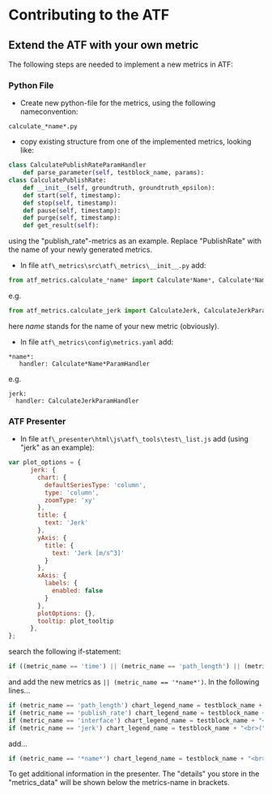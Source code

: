 # Contributing to the ATF
## Extend the ATF with your own metric
The following steps are needed to implement a new metrics in ATF:
### Python File
- Create new python-file for the metrics, using the following nameconvention:
```
calculate_*name*.py
```
- copy existing structure from one of the implemented metrics, looking like:
```python
class CalculatePublishRateParamHandler
    def parse_parameter(self, testblock_name, params):
class CalculatePublishRate:
    def __init__(self, groundtruth, groundtruth_epsilon):
    def start(self, timestamp):
    def stop(self, timestamp):  
    def pause(self, timestamp):
    def purge(self, timestamp):   
    def get_result(self):
```
  using the "publish\_rate"-metrics as an example. Replace "PublishRate" with the name of your newly generated metrics.
- In file ```atf\_metrics\src\atf\_metrics\__init__.py``` add:
```python
from atf_metrics.calculate_*name* import Calculate*Name*, Calculate*Name*ParamHandler
```
  e.g.
```python
from atf_metrics.calculate_jerk import CalculateJerk, CalculateJerkParamHandler
```
  here *name* stands for the name of your new metric (obviously).
  
- In file ```atf\_metrics\config\metrics.yaml``` add:
```
*name*:
   handler: Calculate*Name*ParamHandler
```
  e.g.
```
jerk:
  handler: CalculateJerkParamHandler
```
### ATF Presenter
- In file ```atf\_presenter\html\js\atf\_tools\test\_list.js``` add (using "jerk" as an example):
```javascript
var plot_options = {
      jerk: {
        chart: {
          defaultSeriesType: 'column',
          type: 'column',
          zoomType: 'xy'
        },
        title: {
          text: 'Jerk'
        },
        yAxis: {
          title: {
            text: 'Jerk [m/s^3]'
          }
        },
        xAxis: {
          labels: {
            enabled: false
          }
        },
        plotOptions: {},
        tooltip: plot_tooltip
      },
};
```
  search the following if-statement:
```javascript
if ((metric_name == 'time') || (metric_name == 'path_length') || (metric_name == 'publish_rate') || (metric_name == 'interface') || (metric_name == 'jerk'))
```
  and add the new metrics as ```|| (metric_name == '*name*')```. In the following lines...
```javascript
if (metric_name == 'path_length') chart_legend_name = testblock_name + "<br>(" + metric_data['details']['root_frame'] + " to " + metric_data['details']['measured_frame'] + ")"
if (metric_name == 'publish_rate') chart_legend_name = testblock_name + "<br>(" + metric_data['details']['topic'] + ")"
if (metric_name == 'interface') chart_legend_name = testblock_name + "<br>(" + metric_data['details'] + ")"
if (metric_name == 'jerk') chart_legend_name = testblock_name + "<br>(" + metric_data['details']['topic'] + ")"
```
  add...
```javascript
if (metric_name == '*name*') chart_legend_name = testblock_name + "<br>(" + metric_data['details'] + ")"
```
To get additional information in the presenter. The "details" you store in the "metrics\_data" will be shown below the metrics-name in brackets.
